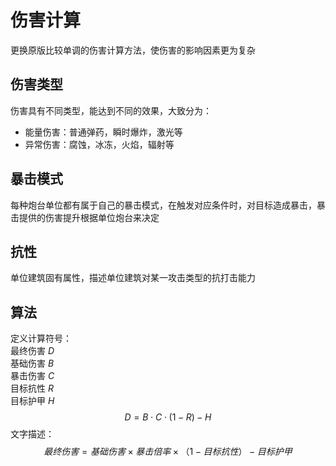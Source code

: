 # 伤害计算  
更换原版比较单调的伤害计算方法，使伤害的影响因素更为复杂  
## 伤害类型
伤害具有不同类型，能达到不同的效果，大致分为：
- 能量伤害：普通弹药，瞬时爆炸，激光等
- 异常伤害：腐蚀，冰冻，火焰，辐射等
## 暴击模式
每种炮台单位都有属于自己的暴击模式，在触发对应条件时，对目标造成暴击，暴击提供的伤害提升根据单位炮台来决定
## 抗性
单位建筑固有属性，描述单位建筑对某一攻击类型的抗打击能力
## 算法
定义计算符号：  
最终伤害 $D$  
基础伤害 $B$  
暴击伤害 $C$  
目标抗性 $R$  
目标护甲 $H$
$$
D=B\cdot C\cdot(1-R)-H
$$
文字描述：
$$
最终伤害=基础伤害×暴击倍率×（1-目标抗性）-目标护甲
$$